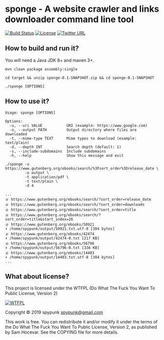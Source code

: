 # sponge - A website crawler and links downloader command line tool
[![Build Status](https://travis-ci.org/spypunk/sponge.svg?branch=master)](https://travis-ci.org/spypunk/sponge)
[![License](http://www.wtfpl.net/wp-content/uploads/2012/12/wtfpl-badge-4.png)](http://www.wtfpl.net/)
[![Twitter URL](https://img.shields.io/twitter/url/https/twitter.com/fold_left.svg?style=social&label=Follow)](https://twitter.com/spypunkk)
## How to build and run it?
You will need a Java JDK 8+ and maven 3+.
~~~
mvn clean package assembly:single

cd target && unzip sponge-0.1-SNAPSHOT.zip && cd sponge-0.1-SNAPSHOT

./sponge [OPTIONS]
~~~
## How to use it?
~~~
Usage: sponge [OPTIONS]

Options:
  -u, --uri VALUE           URI (example: https://www.google.com)
  -o, --output PATH         Output directory where files are downloaded
  -t, --mime-type TEXT      Mime types to download (example: text/plain)
  -d, --depth INT           Search depth (default: 1)
  -s, --include-subdomains  Include subdomains
  -h, --help                Show this message and exit
~~~
~~~
./sponge -u https://www.gutenberg.org/ebooks/search/%3Fsort_order%3Drelease_date \
         -o output \
         -t application/pdf \
         -t text/plain \
         -d 4

...
﹫ https://www.gutenberg.org/ebooks/search/?sort_order=release_date
﹫ https://www.gutenberg.org/ebooks/search/?sort_order=downloads
﹫ https://www.gutenberg.org/ebooks/search/?sort_order=title
﹫ https://www.gutenberg.org/ebooks/search/?sort_order=title&start_index=26
﹫ https://www.gutenberg.org/ebooks/50921
⬇ /home/spypunk/output/50921.txt.utf-8 [304 bytes]
﹫ https://www.gutenberg.org/ebooks/42474
⬇ /home/spypunk/output/42474-0.txt [217 KB]
﹫ https://www.gutenberg.org/ebooks/56796
⬇ /home/spypunk/output/56796-0.txt [336 KB]
﹫ https://www.gutenberg.org/ebooks/14403
⬇ /home/spypunk/output/14403.txt.utf-8 [304 bytes]
...
~~~
## What about license?
This project is licensed under the WTFPL (Do What The Fuck You Want To Public License, Version 2)

[![WTFPL](http://www.wtfpl.net/wp-content/uploads/2012/12/logo-220x1601.png)](http://www.wtfpl.net/)

Copyright © 2019 spypunk [spypunk@gmail.com](mailto:spypunk@gmail.com)

This work is free. You can redistribute it and/or modify it under the terms of the Do What The Fuck You Want To Public License, Version 2, as published by Sam Hocevar. See the COPYING file for more details.